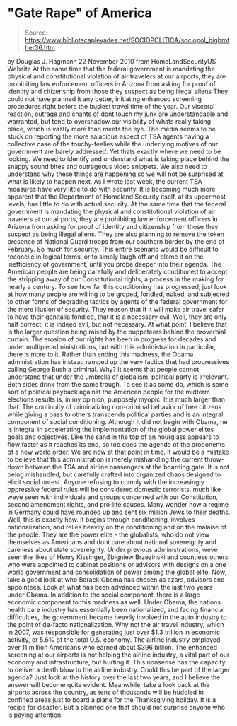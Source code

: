 # "Gate Rape" of America

> Source: https://www.bibliotecapleyades.net/SOCIOPOLITICA/sociopol_bigbrother36.htm

by
Douglas J.
Hagmann
22 November 2010
from
HomeLandSecurityUS Website
At the same time that the
federal government is mandating the physical and
constitutional violation of air travelers at our airports,
they are prohibiting law enforcement officers in Arizona
from asking for proof of identity and citizenship
from those they suspect as being
illegal aliens
They
could not have planned it any better, initiating enhanced screening
procedures right before the busiest travel time of the year.
Our visceral reaction, outrage and chants of
dont touch my junk are understandable and warranted, but tend to
overshadow our visibility of whats really taking place, which is vastly
more than meets the eye.
The media seems to be stuck on reporting the more salacious aspect of
TSA agents having a collective case of the touchy-feelies
while the underlying motives of our government are barely addressed.
Yet thats exactly where we need to be looking.
We need to identify and understand what is
taking place behind the snappy sound bites and outrageous video snippets. We
also need to understand why these things are happening so we will not be
surprised at what is likely to happen next.
As I wrote
last week, the current TSA measures have
very little to do with security.
It is becoming much more apparent that the
Department of Homeland Security itself, at its uppermost levels, has little
to do with actual security. At the same time that the federal government is
mandating the physical and constitutional violation of air travelers at our
airports, they are prohibiting law enforcement officers in Arizona from
asking for proof of identity and citizenship from those they suspect as
being illegal aliens.
They are also
planning to remove the token presence of
National Guard troops from our southern border by the end of February. So
much for security.
This entire scenario would be difficult to reconcile in logical terms, or to
simply laugh off and blame it on the inefficiency of government,
until you probe deeper into their agenda.
The American people are being carefully and deliberately conditioned to
accept the stripping away of our Constitutional rights, a process in the
making for nearly a century.
To see how far this conditioning has progressed,
just look at how many people are willing to be groped, fondled, nuked, and
subjected to other forms of degrading tactics by agents of the
federal government for the mere illusion of security. They reason that if it
will make air travel safer to have their genitalia fondled, that it is a
necessary evil.
Well, they are only half correct; it is indeed
evil, but not necessary.
At what point,
I believe that is the larger question being
raised by the puppeteers behind the proverbial curtain.
The erosion of our rights has been in progress for decades and under
multiple administrations, but with this administration in particular, there
is more to it. Rather than ending this madness, the Obama administration has
instead ramped up the very tactics that had progressives calling
George Bush a
criminal.
Why? It seems that people cannot understand that
under the umbrella of globalism, political party is irrelevant.
Both sides drink from the same trough.
To see it as some do, which is some sort of political payback against the
American people for the midterm elections results is, in my opinion,
purposely myopic. It is much larger than that.
The continuity of criminalizing non-criminal behavior of free citizens while
giving a pass to others transcends political parties and is an integral
component of social conditioning. Although it did not begin with
Obama,
he is integral in accelerating the implementation of the global
power elites goals and objectives. Like the sand in the top of an
hourglass appears to flow faster as it reaches its end, so too does the
agenda of the proponents of a new world order.
We are now at that point in time.
It would be a mistake to believe that this administration is merely
mishandling the current throw-down between the TSA and airline passengers at
the boarding gate. It is not being mishandled, but carefully crafted into
organized chaos designed to elicit social unrest.
Anyone refusing to comply with the increasingly
oppressive federal rules will be considered domestic terrorists, much
like weve seen with individuals and groups concerned with our Constitution,
second amendment rights, and pro-life causes.
Many wonder how a
regime in Germany could have rounded up and
sent
six million Jews to their deaths. Well,
this is exactly how. It begins through conditioning, involves
nationalization, and relies heavily on the conditioning and on the malaise
of the people.
They are the power elite - the globalists, who
do not view themselves as Americans and dont care about national
sovereignty and care less about state sovereignty.
Under previous administrations, weve seen the likes of
Henry
Kissinger,
Zbigniew Brzezinski and countless others who were appointed
to cabinet positions or advisors with designs on a one world government and
consolidation of power among
the
global elite.
Now, take a good look at who Barack Obama has
chosen as
czars, advisors and appointees. Look at
what has been advanced within the last two years under Obama.
In addition to the social component, there is a large economic component to
this madness as well.
Under Obama, the nations health care industry has essentially been
nationalized, and facing financial difficulties, the government became
heavily involved in the auto industry to the point of de-facto
nationalization.
Why not the air travel industry, which in 2007,
was responsible for generating just over $1.3 trillion in economic activity,
or 5.6% of the total U.S. economy. The airline industry employed over 11
million Americans who earned about $396 billion.
The enhanced screening at our airports is not helping the airline
industry, a vital part of our economy and infrastructure, but hurting it.
This nonsense has the capacity to deliver a death blow to the airline
industry.
Could this be part of the larger agenda?
Just look at the history over the last two years, and I believe the answer
will become quite evident.
Meanwhile, take a look back at the airports across the country, as tens of
thousands will be huddled in confined areas just to board a plane for the
Thanksgiving holiday. It is a recipe for disaster.
But a planned one that should not surprise
anyone who is paying attention.
